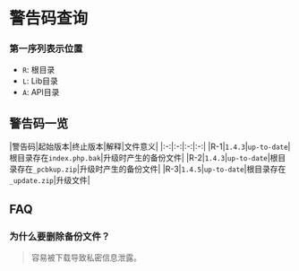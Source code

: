 # 警告码查询

### 第一序列表示位置

- `R`: 根目录
- `L`: Lib目录
- `A`: API目录

## 警告码一览

|警告码|起始版本|终止版本|解释|文件意义|
|:-:|:-:|:-:|:-:|
|R-1|`1.4.3`|`up-to-date`|根目录存在`index.php.bak`|升级时产生的备份文件|
|R-2|`1.4.3`|`up-to-date`|根目录存在`_pcbkup.zip`|升级时产生的备份文件|
|R-3|`1.4.5`|`up-to-date`|根目录存在`_update.zip`|升级文件|

## FAQ

### 为什么要删除备份文件？

> 容易被下载导致私密信息泄露。

